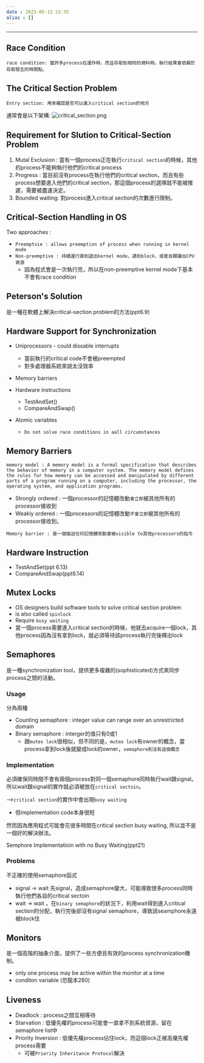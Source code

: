 ```yaml
---
date : 2023-05-13 23:35
alias : []
---
```


---

## Race Condition

`race condition: 當許多process在運作時，而且存取到相同的資料時，執行結果會依賴於存取發生的時間點。`

## The Critical Section Problem

`Entry section: 用來確認是否可以進入critical section的地方`

通常會是以下架構:
![critical_section.png](critical_section.png)


## Requirement for Slution to Critical-Section Problem

1. Mutal Exclusion : 當有一個process正在執行`critical section`的時候，其他的process不能夠執行他們的critical process
2. Progress : 當目前沒有process在執行他們的critical section，而且有些process想要進入他們的critical section，那這個process的選擇就不能被推遲，需要被盡速決定。
3. Bounded waiting: 對process進入critical section的次數進行限制。


## Critical-Section Handling in OS

Two approaches :
+ `Preemptvie : allows preemption of process when running in kernel mode`
+ `Non-preemptive : 持續運行直到退出kernel mode，遇到block，或是自願讓出CPU資源`
	+ 因為程式會是一次執行完，所以在non-preemptive kernel mode下基本不會有race condition


## Peterson's Solution

是一種在軟體上解決critical-section problem的方法(ppt6.9)

## Hardware Support for Synchronization

+ Uniprocessors - could dissable interrupts
	+ 當前執行的critical code不會被preempted
	+ 對多處理器系統來說太沒效率

+ Memory barriers
+ Hardware instructions
	+ TestAndSet()
	+ CompareAndSwap()
+ Atomic variables
	+ `Do not solve race conditions in aall circumstances`

## Memory Barriers

`memory model : A memory model is a formal specification that describes the behavior of memory in a computer system. The memory model defines the rules for how memory can be accessed and manipulated by different parts of a program running on a computer, including the processor, the operating system, and application programs.`

+ Strongly ordered : 一個processor的記憶體改動`會立即`被其他所有的processor接收到
+ Weakly ordered :  一個processors的記憶體改動`不會立即`被其他所有的processor接收到。

`Memory barrier : 是一個強迫任何記憶體改動會被visible to其他processors的指令`

## Hardware Instruction

+ TestAndSet(ppt 6.13)
+ CompareAndSwap(ppt6.14)

## Mutex Locks

+ OS designers build software tools to solve critical section problem
+ is also called `spinlock`
+ Require `busy waiting`
+ 當一個process需要進入critical section的時候，他就去acquire一個lock，其他process因為沒有拿到lock，就必須等待該process執行完後釋出lock



## Semaphores

是一種synchronization tool，提供更多複雜的(sophisticated)方式來同步process之間的活動。

### Usage

分為兩種
+ Counting semaphore : integer value can range over an unrestricted domain
+ Binary semaphore : interger的值只有0或1
	+ 跟`mutex lock`很相似，但不同的是，`mutex lock`有owner的概念，當process拿到lock後就變成lock的owner，`semaphore則沒有這個概念`


### Implementation

必須確保同時間不會有兩個process對同一個semaphore同時執行wait跟signal。所以wait跟signal的實作就必須被放在`critical sectoin`。

-->`critical section`的實作中會出現`busy waiting`
+ 但implementation code本身很短

然而因為應用程式可能會花很多時間在critical section busy waiting, 所以並不是一個好的解決辦法。

Semphore Implementatioin with no Busy Waiting(ppt21)

### Problems

不正確的使用semaphore函式
+ signal -> wait 先signal，造成semaphore變大，可能導致很多process同時執行他們各自的critical sectoin
+ wait -> wait  ，在`binary semaphore`的狀況下，利用wait得到進入critical section的分配，執行完後卻沒有signal semaphore，導致該seamphore永遠被block住

## Monitors

是一個高階的抽象介面，提供了一些方便且有效的process synchronization機制。
+ only one process may be active within the monitor at a time
+ conditon variable (恐龍本280)

## Liveness

+ Deadlock : process之間互相等待
+ Starvation : 低優先權的process可能會一直拿不到系統資源，留在semaphore list中
+ Priority Inversion : 低優先權process佔住lock，而這個lock正被高優先權process需要
	+ 可被`Priority Inheritance Protocol`解決 